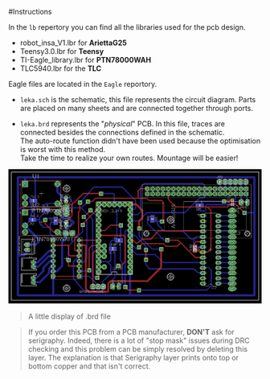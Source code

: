 #Instructions

In the `lb` repertory you can find all the libraries used for the pcb design.

*   robot_insa_V1.lbr for __AriettaG25__
*   Teensy3.0.lbr for __Teensy__
*   TI-Eagle_library.lbr for __PTN78000WAH__
*   TLC5940.lbr for the __TLC__


Eagle files are located in the `Eagle` reportory.

* `leka.sch` is the schematic, this file represents the circuit diagram.
Parts are placed on many sheets and are connected together through ports.


* `leka.brd` represents the "_physical_" PCB. In this file, traces are connected 
besides the connections defined in the schematic.   
The auto-route function didn't 
have been used because the optimisation is worst with this method.  
Take the time to realize your own routes. Mountage will be easier!

![](https://github.com/eiithel/PCB_english/blob/master/Images/board.png)

> A little display of .brd file

>If you order this PCB from a PCB manufacturer, **DON'T** ask for serigraphy.
Indeed, there is a lot of "stop mask" issues during DRC checking and this problem can be simply resolved by deleting this layer. 
The explanation is that Serigraphy layer prints onto top or bottom copper and that isn't correct.
